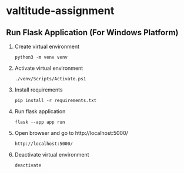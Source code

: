 # valtitude-assignment


## Run Flask Application (For Windows Platform)
1. Create virtual environment
    ```windows
    python3 -m venv venv
    ```
2. Activate virtual environment
    ```windows
    ./venv/Scripts/Activate.ps1
    ```
3. Install requirements
    ```windows
    pip install -r requirements.txt
    ```
4. Run flask application
    ```windows
    flask --app app run
    ```
5. Open browser and go to http://localhost:5000/
    ```windows
    http://localhost:5000/
    ```
6. Deactivate virtual environment
    ```windows
    deactivate
    ```

